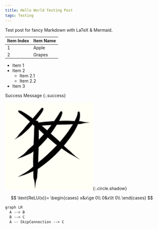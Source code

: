 ```yaml
---
title: Hello World Testing Post
tags: Testing
---
```


Test post for fancy Markdown with LaTeX & Mermaid.

<!--more-->

| Item Index | Item Name |
|------------|-----------|
| 1          | Apple     |
| 2          | Grapes    |

- Item 1
- Item 2
  - Item 2.1
  - Item 2.2
- Item 3

Success Message
{:.success}

![](/assets/images/posts/2023-06-15-hello-world/profile.png){:.circle.shadow}

$$
\text{ReLU(x)}=
\begin{cases}
x&x\ge 0\\
0&x\lt 0\\
\end{cases}
$$

```mermaid
graph LR
  A --> B
  B --> C
  A -- SkipConnection --> C
```
